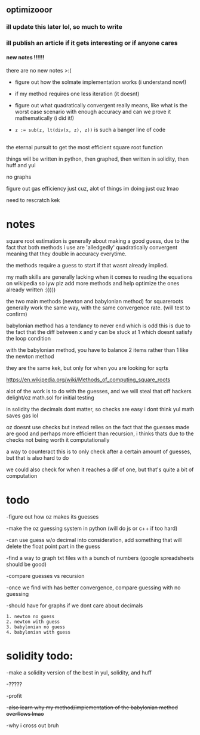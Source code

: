## optimizooor
### ill update this later lol, so much to write
### ill publish an article if it gets interesting or if anyone cares

#### new notes !!!!!!

there are no new notes >:(

- figure out how the solmate implementation works (i understand now!)

- if my method requires one less iteration (it doesnt)

- figure out what quadratically convergent really means, like what is the worst case scenario with enough accuracy
and can we prove it mathematically (i did it!)

-  ``z := sub(z, lt(div(x, z), z))`` is such a banger line of code





##
the eternal pursuit to get the most efficient square root function 

things will be written in python, then graphed, then written in solidity, then huff and yul

no graphs

figure out gas efficiency just cuz, alot of things im doing just cuz lmao

need to rescratch kek

# notes
square root estimation is generally about making a good guess, 
due to the fact that both methods i use are 'alledgedly' quadratically convergent 
meaning that they double in accuracy everytime.

the methods require a guess to start if that wasnt already implied.

my math skills are generally lacking when it comes to reading the equations on wikipedia
so iyw plz add more methods and help optimize the ones already written :)))))

the two main methods (newton and babylonian method) for squareroots
generally work the same way, with the same convergence rate. (will test to confirm)

babylonian method has a tendancy to never end which is odd
this is due to the fact that the diff between x and y can be stuck at 1 which doesnt satisfy the loop condition

with the babylonian method, you have to balance 2 items rather than 1 like the newton method

they are the same kek, but only for when you are looking for sqrts

https://en.wikipedia.org/wiki/Methods_of_computing_square_roots

alot of the work is to do with the guesses, and we will steal that off
hackers delight/oz math.sol for initial testing

in solidity the decimals dont matter, so checks are easy
i dont think yul math saves gas lol

oz doesnt use checks but instead relies on the fact that the guesses made are good
and perhaps more efficient than recursion, i thinks thats due to the checks not being worth it computationally

a way to counteract this is to only check after a certain amount of guesses, but that is also hard to do


we could also check for when it reaches a dif of one, but that's quite a bit of computation

# todo
-figure out how oz makes its guesses

-make the oz guessing system in python (will do js or c++ if too hard)

-can use guess w/o decimal into consideration, add something that will delete the float point part in the guess

-find a way to graph txt files with a bunch of numbers (google spreadsheets should be good)

-compare guesses vs recursion

-once we find with has better convergence, compare guessing with no guessing

-should have for graphs if we dont care about decimals

    1. newton no guess
    2. newton with guess
    3. babylonian no guess
    4. babylonian with guess


# solidity todo:
-make a solidity version of the best in yul, solidity, and huff

-?????

-profit


-~~also learn why my method/implementation of the babylonian method overflows lmao~~

-why i cross out bruh
